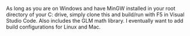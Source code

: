 As long as you are on Windows and have MinGW installed in your root directory of your C: drive, simply clone this and build/run with F5 in Visual Studio Code. Also includes the GLM math library. I eventually want to add build configurations for Linux and Mac.
